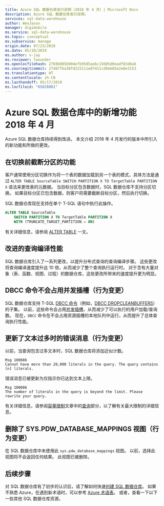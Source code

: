 ```yaml
---
title: Azure SQL 数据仓库发行说明（2018 年 4 月）| Microsoft Docs
description: Azure SQL 数据仓库发行说明。
services: sql-data-warehouse
author: WenJason
manager: digimobile
ms.service: sql-data-warehouse
ms.topic: conceptual
ms.subservice: manage
origin.date: 07/23/2018
ms.date: 05/20/2019
ms.author: v-jay
ms.reviewer: twounder
ms.openlocfilehash: 2769b085b904efb9585aebc15605d0eadf83d8a6
ms.sourcegitcommit: 2f487fba38fd225111e07411cd9eb85e2e8e3153
ms.translationtype: HT
ms.contentlocale: zh-CN
ms.lasthandoff: 05/17/2019
ms.locfileid: "65828801"
---
```

# <a name="whats-new-in-azure-sql-data-warehouse-april-2018"></a>Azure SQL 数据仓库中的新增功能 2018 年 4 月
Azure SQL 数据仓库持续得到改进。 本文介绍 2018 年 4 月发行的版本中所引入的新功能和所做的更改。

## <a name="ability-to-truncate-a-partition-before-a-switch"></a>在切换前截断分区的功能
客户通常使用分区切换作为将一个表的数据加载到另一个表的模式，具体方法是通过 `ALTER TABLE SourceTable SWITCH PARTITION X TO TargetTable PARTITION X` 语法来更改表的元数据。 当目标分区包含数据时，SQL 数据仓库不支持分区切换。 如果目标分区已包含数据，则客户将需要截断目标分区，然后执行切换。

SQL 数据仓库现在支持在单个 T-SQL 语句中执行此操作。

```sql
ALTER TABLE SourceTable 
    SWITCH PARTITION X TO TargetTable PARTITION X
    WITH (TRUNCATE_TARGET_PARTITION = ON)
```
有关详细信息，请参阅 [ALTER TABLE](https://docs.microsoft.com/sql/t-sql/statements/alter-table-transact-sql) 一文。

## <a name="improved-query-compilation-performance"></a>改进的查询编译性能
SQL 数据仓库引入了一系列更改，以提升分布式查询的查询编译步骤。 这些更改将查询编译速度提升达 10 倍，从而减少了整个查询执行运行时。 对于含有大量对象（表、函数、视图、过程）的数据仓库，这些更改所带来的速度提升更为明显。

## <a name="dbcc-commands-do-not-consume-concurrency-slots-behavior-change"></a>DBCC 命令不会占用并发插槽（行为变更）
SQL 数据仓库支持 T-SQL [DBCC 命令](https://docs.microsoft.com/sql/t-sql/database-console-commands/dbcc-transact-sql)（例如，[DBCC DROPCLEANBUFFERS](https://docs.microsoft.com/sql/t-sql/database-console-commands/dbcc-dropcleanbuffers-transact-sql)）的子集。 以前，这些命令会占用[并发插槽](/sql-data-warehouse/resource-classes-for-workload-management#concurrency-slots)，从而减少了可以执行的用户加载/查询数。 现在，`DBCC` 命令在不会占用资源插槽的本地队列中运行，从而提升了总体查询执行性能。

## <a name="updated-error-message-for-excessive-literals-behavior-change"></a>更新了文本过多时的错误消息（行为变更）
以前，当查询包含过多文本时，SQL 数据仓库将添加近似计数。
```
Msg 100086
Cannot have more than 20,000 literals in the query. The query contains [n] literals.
```

错误消息已被更新为仅指示你已达到文本上限。
```
Msg 100086
The number of literals in the query is beyond the limit. Please rewrite your query.
```

有关详细信息，请参阅[容量限制](/sql-data-warehouse/sql-data-warehouse-service-capacity-limits)文章中的[查询](/sql-data-warehouse/sql-data-warehouse-service-capacity-limits#queries)部分，以了解有关最大限制的详细信息。

## <a name="removed-the-syspdwdatabasemappings-view-behavior-change"></a>删除了 SYS.PDW_DATABASE_MAPPINGS 视图（行为变更）
在 SQL 数据仓库中未使用此 `sys.pdw_database_mappings` 视图。 以前，选择此视图将不会返回任何结果。 此视图已被删除。 

## <a name="next-steps"></a>后续步骤
对 SQL 数据仓库有了初步的认识后，请了解如何快速[创建 SQL 数据仓库][create a SQL Data Warehouse]。 如果不熟悉 Azure，在遇到新术语时，可以参考 [Azure 术语表][Azure glossary]。 或者，查看一下以下一些其他 SQL 数据仓库资源。  

[create a SQL Data Warehouse]: ./create-data-warehouse-portal.md
[Azure glossary]: ../azure-glossary-cloud-terminology.md
